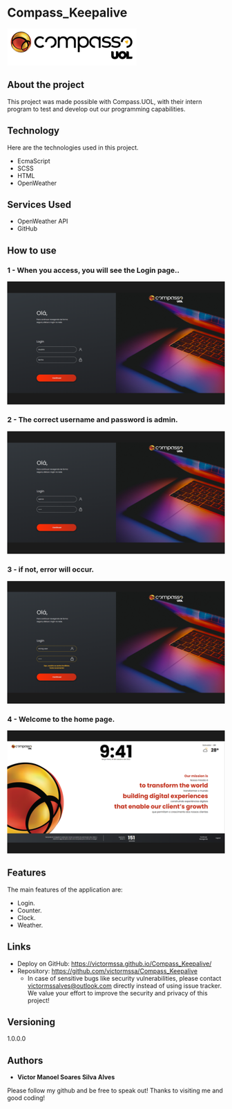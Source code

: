 # Compass_Keepalive
 ![Compass Logo](https://github.com/victormssa/Compass_Keepalive/blob/main/assets/imgs/LogoCompasso%201.svg)


## About the project
This project was made possible with Compass.UOL, with their intern program to test and develop out  our programming capabilities.


## Technology 

Here are the technologies used in this project.

* EcmaScript
* SCSS
* HTML
* OpenWeather

## Services Used

* OpenWeather API
* GitHub

## How to use

### 1 - When you access, you will see the Login page..

![Login image](https://github.com/victormssa/Compass_Keepalive/blob/main/assets/imgs/readme/6.png)

### 2 - The correct username and password is admin.

![Login user and password](https://github.com/victormssa/Compass_Keepalive/blob/main/assets/imgs/readme/7.png)

### 3 - if not, error will occur.

![Login error](https://github.com/victormssa/Compass_Keepalive/blob/main/assets/imgs/readme/8.png)


### 4 - Welcome to the home page.

![Home image](https://github.com/victormssa/Compass_Keepalive/blob/main/assets/imgs/readme/9.png)


## Features

The main features of the application are:
 - Login.
 - Counter.
 - Clock.
 - Weather.


## Links
  - Deploy on GitHub: https://victormssa.github.io/Compass_Keepalive/
  - Repository: https://github.com/victormssa/Compass_Keepalive
    - In case of sensitive bugs like security vulnerabilities, please contact
      victormssalves@outlook.com directly instead of using issue tracker. We value your effort
      to improve the security and privacy of this project!

  ## Versioning

  1.0.0.0


  ## Authors

  * **Victor Manoel Soares Silva Alves** 

  Please follow my github and be free to speak out!
  Thanks to visiting me and good coding!
